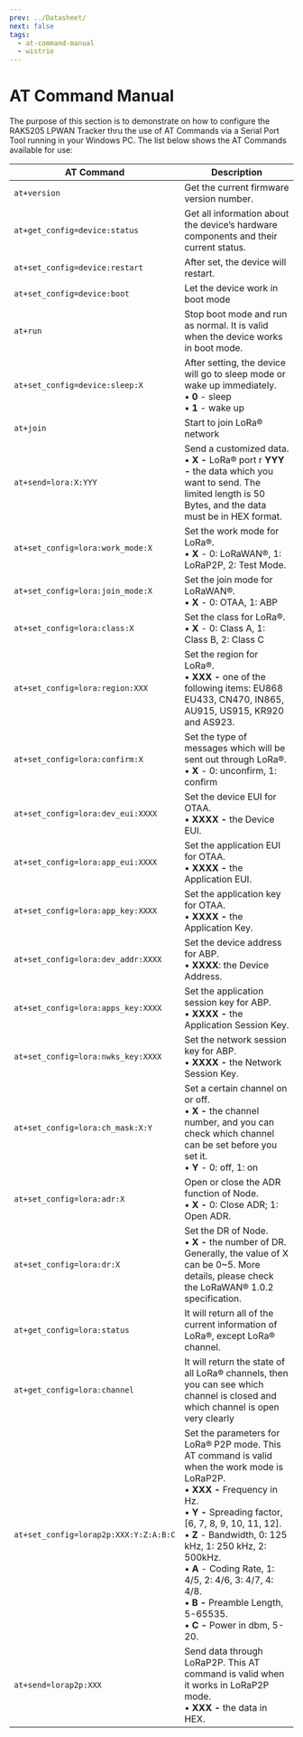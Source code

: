 ```yaml
---
prev: ../Datasheet/
next: false
tags:
  - at-command-manual
  - wistrio
---
```

# AT Command Manual

The purpose of this section is to demonstrate on how to configure the RAK5205 LPWAN Tracker thru the use of AT Commands via a Serial Port Tool running in your Windows PC. The list below shows the AT Commands available for use:

| **AT Command**                                               | **Description**                                                                                                                                                                                                                                                                                                                                                                              |
| ------------------------------------------------------------ | -------------------------------------------------------------------------------------------------------------------------------------------------------------------------------------------------------------------------------------------------------------------------------------------------------------------------------------------------------------------------------------------- |
| `at+version`                                                   | Get the current firmware version number.                                                                                                                                                                                                                                                                                                                                                     |
| `at+get_config=device:status`                                  | Get all information about the device’s hardware components and their current status.                                                                                                                                                                                                                                                                                                         |
| `at+set_config=device:restart`                                 | After set, the device will restart.                                                                                                                                                                                                                                                                                                                                                          |
| `at+set_config=device:boot`                                    | Let the device work in boot mode                                                                                                                                                                                                                                                                                                                                                             |
| `at+run`                                                       | Stop boot mode and run as normal. It is valid when the device works in boot mode.                                                                                                                                                                                                                                                                                                            |
| `at+set_config=device:sleep:X`                             | After setting, the device will go to sleep mode or wake up immediately. <br>• **0** - sleep <br>• **1** - wake up                                                                                                                                                                                                                                                                            |
| `at+join`                                                      | Start to join LoRa® network                                                                                                                                                                                                                                                                                                                                                                  |
| `at+send=lora:X:YYY`                                   | Send a customized data. <br>• **X -** LoRa® port r **YYY -** the data which you want to send. The limited length is 50 Bytes, and the data must be in HEX format.                                                                                                                                                                                                                            |
| `at+set_config=lora:work_mode:X`                           | Set the work mode for LoRa®. <br>• **X** - 0: LoRaWAN®, 1: LoRaP2P, 2: Test Mode.                                                                                                                                                                                                                                                                                                            |
| `at+set_config=lora:join_mode:X`                           | Set the join mode for LoRaWAN®. <br>• **X** - 0: OTAA, 1: ABP                                                                                                                                                                                                                                                                                                                                |
| `at+set_config=lora:class:X`                               | Set the class for LoRa®. <br>• **X** - 0: Class A, 1: Class B, 2: Class C                                                                                                                                                                                                                                                                                                                    |
| `at+set_config=lora:region:XXX`                            | Set the region for LoRa®. <br>• **XXX -** one of the following items: EU868 EU433, CN470, IN865, AU915, US915, KR920 and AS923.                                                                                                                                                                                                                                                              |
| `at+set_config=lora:confirm:X`                             | Set the type of messages which will be sent out through LoRa®. <br>• **X** - 0: unconfirm, 1: confirm                                                                                                                                                                                                                                                                                        |
| `at+set_config=lora:dev_eui:XXXX`                          | Set the device EUI for OTAA. <br>• **XXXX -** the Device EUI.                                                                                                                                                                                                                                                                                                                                |
| `at+set_config=lora:app_eui:XXXX`                             | Set the application EUI for OTAA. <br>• **XXXX -** the Application EUI.                                                                                                                                                                                                                                                                                                                      |
| `at+set_config=lora:app_key:XXXX`                             | Set the application key for OTAA. <br>• **XXXX -** the Application Key.                                                                                                                                                                                                                                                                                                                      |
| `at+set_config=lora:dev_addr:XXXX`                            | Set the device address for ABP. <br>• **XXXX**: the Device Address.                                                                                                                                                                                                                                                                                                                          |
| `at+set_config=lora:apps_key:XXXX`                            | Set the application session key for ABP. <br>• **XXXX -** the Application Session Key.                                                                                                                                                                                                                                                                                                       |
| `at+set_config=lora:nwks_key:XXXX`                            | Set the network session key for ABP. <br>• **XXXX -** the Network Session Key.                                                                                                                                                                                                                                                                                                               |
| `at+set_config=lora:ch_mask:X:Y`                      | Set a certain channel on or off. <br>• **X -** the channel number, and you can check which channel can be set before you set it. <br>• **Y** - 0: off, 1: on                                                                                                                                                                                                                                 |
| `at+set_config=lora:adr:X`                                 | Open or close the ADR function of Node. <br>• **X -** 0: Close ADR; 1: Open ADR.                                                                                                                                                                                                                                                                                                       |
| `at+set_config=lora:dr:X`                                   | Set the DR of Node. <br>• **X -** the number of DR. Generally, the value of X can be 0~5. More details, please check the LoRaWAN® 1.0.2 specification.                                                                                                                                                                                                                                 |
| `at+get_config=lora:status `                                   | It will return all of the current information of LoRa®, except LoRa® channel.                                                                                                                                                                                                                                                                                                                |
| `at+get_config=lora:channel`                                   | It will return the state of all LoRa® channels, then you can see which channel is closed and which channel is open very clearly                                                                                                                                                                                                                                                              |
| `at+set_config=lorap2p:XXX:Y:Z:A:B:C` | Set the parameters for LoRa® P2P mode. This AT command is valid when the work mode is LoRaP2P. <br>• **XXX -** Frequency in Hz. <br>• **Y -** Spreading factor, \[6, 7, 8, 9, 10, 11, 12\]. <br>• **Z** - Bandwidth, 0: 125 kHz, 1: 250 kHz, 2: 500kHz. <br>• **A** - Coding Rate, 1: 4/5, 2: 4/6, 3: 4/7, 4: 4/8. <br>• **B -** Preamble Length, 5-65535. <br>• **C -** Power in dbm, 5-20. |
| `at+send=lorap2p:XXX`                                    | Send data through LoRaP2P. This AT command is valid when it works in LoRaP2P mode. <br>• **XXX -** the data in HEX.                                                                                                                                                                                                                                                                          |